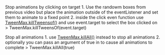 Stop animations by clicking on target
    1. Use the randowm boxes from previous video but place the animation outside of the eventListener and set them to animate to a fixed point
    2. inside the click even function use [TweenMax.killTweensof()](https://greensock.com/docs/v2/TweenMax/static.killTweensOf()) and use event.target to select the box clicked on
        > TweenMax.killTweensOf(event.target)

Stop all animations
    1. use [TweenMax.killAll()](https://greensock.com/docs/v2/TweenMax/static.killAll()) instead to stop all animations
    2. optionally you can pass an argument of true in to cause all animations to complete
        > TweenMax.killAll(true)